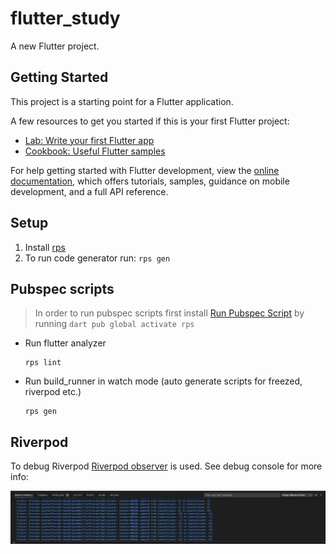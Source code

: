 # flutter_study

A new Flutter project.

## Getting Started

This project is a starting point for a Flutter application.

A few resources to get you started if this is your first Flutter project:

- [Lab: Write your first Flutter app](https://docs.flutter.dev/get-started/codelab)
- [Cookbook: Useful Flutter samples](https://docs.flutter.dev/cookbook)

For help getting started with Flutter development, view the
[online documentation](https://docs.flutter.dev/), which offers tutorials,
samples, guidance on mobile development, and a full API reference.

## Setup

1. Install [rps](#pubspec-scripts)
1. To run code generator run: `rps gen`

## Pubspec scripts

> In order to run pubspec scripts first install [Run Pubspec Script](https://pub.dev/packages/rps) by running `dart pub global activate rps`

- Run flutter analyzer
  
  ```shell
  rps lint
  ```

- Run build_runner in watch mode (auto generate scripts for freezed, riverpod etc.)
  
  ```shell
  rps gen
  ```

## Riverpod

To debug Riverpod [Riverpod observer](./lib/utils/riverpod_observer.dart) is used.
See debug console for more info:

![Riverpod observer debug console](./readme_assets/riverpod_observer.png)
